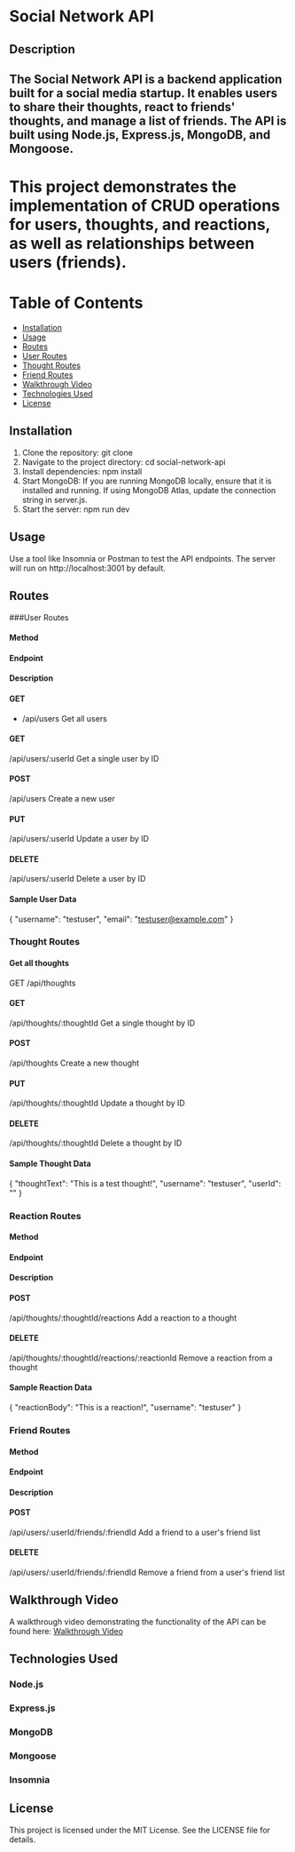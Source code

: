 # Social Network API

## Description

## The Social Network API is a backend application built for a social media startup. It enables users to share their thoughts, react to friends' thoughts, and manage a list of friends. The API is built using Node.js, Express.js, MongoDB, and Mongoose.

# This project demonstrates the implementation of CRUD operations for users, thoughts, and reactions, as well as relationships between users (friends).

# Table of Contents

- [Installation](#installation)
- [Usage](#usage)
- [Routes](#routes)
 - [User Routes](#user-routes)
 - [Thought Routes](#thought-routes)
 - [Friend Routes](#friend-routes)
- [Walkthrough Video](#walk-through)
- [Technologies Used](#technologies-used)
- [License](#License)

## Installation

1. Clone the repository:
git clone <repository-url>
2. Navigate to the project directory:
cd social-network-api
3. Install dependencies:
npm install
4. Start MongoDB:
If you are running MongoDB locally, ensure that it is installed and running.
If using MongoDB Atlas, update the connection string in server.js.
5. Start the server:
npm run dev

## Usage
Use a tool like Insomnia or Postman to test the API endpoints.
The server will run on http://localhost:3001 by default.

## Routes
###User Routes
#### Method
#### Endpoint
#### Description

#### GET
- /api/users
Get all users
#### GET
/api/users/:userId
Get a single user by ID
#### POST
/api/users
Create a new user
#### PUT
/api/users/:userId
Update a user by ID
#### DELETE
/api/users/:userId
Delete a user by ID
#### Sample User Data
{
  "username": "testuser",
  "email": "testuser@example.com"
}

### Thought Routes
#### Get all thoughts
GET
/api/thoughts
#### GET
/api/thoughts/:thoughtId
Get a single thought by ID
#### POST
/api/thoughts
Create a new thought
#### PUT
/api/thoughts/:thoughtId
Update a thought by ID
#### DELETE
/api/thoughts/:thoughtId
Delete a thought by ID
#### Sample Thought Data
{
"thoughtText": "This is a test thought!",
  "username": "testuser",
  "userId": "<userId>"
}
### Reaction Routes
#### Method
#### Endpoint
#### Description

#### POST
/api/thoughts/:thoughtId/reactions
Add a reaction to a thought
#### DELETE
/api/thoughts/:thoughtId/reactions/:reactionId
Remove a reaction from a thought
#### Sample Reaction Data
{
  "reactionBody": "This is a reaction!",
  "username": "testuser"
}

### Friend Routes

#### Method
#### Endpoint
#### Description

#### POST
/api/users/:userId/friends/:friendId
Add a friend to a user's friend list
#### DELETE
/api/users/:userId/friends/:friendId
Remove a friend from a user's friend list

## Walkthrough Video
A walkthrough video demonstrating the functionality of the API can be found here: [Walkthrough Video](https://youtube.com/)

## Technologies Used

### Node.js

### Express.js

### MongoDB

### Mongoose

### Insomnia

## License
This project is licensed under the MIT License. See the LICENSE file for details.
